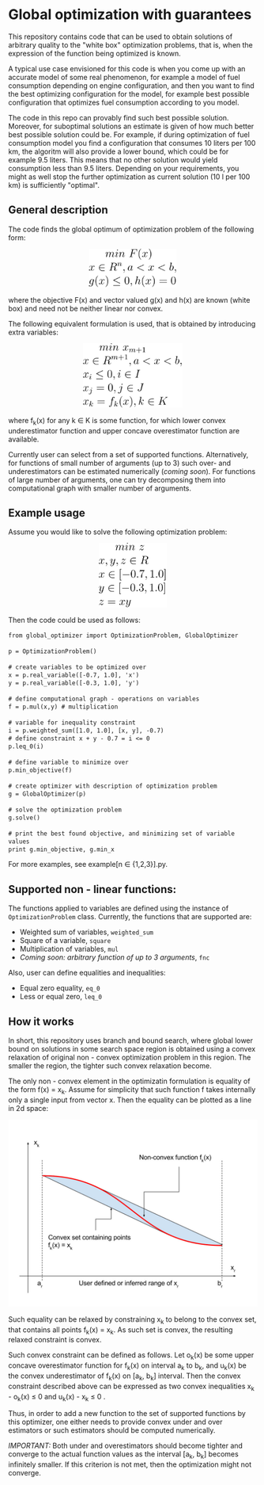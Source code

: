 # Global optimization with guarantees

This repository contains code that can be used to obtain solutions of
arbitrary quality to the "white box" optimization problems, that is,
 when the expression of the function being optimized is known.

A typical use case envisioned for this code is when you come up with an accurate model of some real
phenomenon, for example a model of fuel consumption depending on engine
 configuration, and then you want to find the best optimizing configuration for
 the model, for example best possible configuration that optimizes fuel consumption according
  to you model.

The code in this repo can provably find such best possible solution. Moreover,
 for suboptimal solutions an estimate is given of how much better best possible
 solution could be. For example, if during optimization of fuel consumption model
 you find a configuration that consumes 10 liters per 100 km, the algoritm will
 also provide a lower bound, which could be for example 9.5 liters. This means
  that no other solution would yield consumption less than 9.5 liters. Depending on
  your requirements, you might as well stop the further optimization as current solution
  (10 l per 100 km) is sufficiently "optimal".

## General description

The code finds the global optimum of optimization problem of the following form:

<p align="center">
<img src="https://github.com/iaroslav-ai/global-optimization/blob/master/images/main_1.jpg?raw=true" alt="Generic optimization problem" height="78px" />
</p>

where the objective F(x) and vector valued g(x) and h(x) are known (white box) and need not be neither linear nor convex.

The following equivalent formulation is used, that is obtained by introducing extra variables:

<p align="center">
<img src="https://github.com/iaroslav-ai/global-optimization/blob/master/images/main_2.jpg?raw=true" alt="Generic optimization problem" height="130px"/>
</p>

where f<sub>k</sub>(x) for any k ∈ K is some function, for which lower convex
underestimator function and upper concave overestimator function are available.

Currently user can select from a set of supported functions. Alternatively,
for functions of small number of arguments (up to 3) such over-
and underestimators can be estimated numerically (*coming soon*).
For functions of large number of arguments, one can try decomposing
them into computational graph with smaller number of arguments.

## Example usage

Assume you would like to solve the following optimization problem:

<p align="center">
<img src="https://github.com/iaroslav-ai/global-optimization/blob/master/images/example.jpg?raw=true" alt="Generic optimization problem" height="130px"/>
</p>

Then the code could be used as follows:

```
from global_optimizer import OptimizationProblem, GlobalOptimizer

p = OptimizationProblem()

# create variables to be optimized over
x = p.real_variable([-0.7, 1.0], 'x')
y = p.real_variable([-0.3, 1.0], 'y')

# define computational graph - operations on variables
f = p.mul(x,y) # multiplication

# variable for inequality constraint
i = p.weighted_sum([1.0, 1.0], [x, y], -0.7)
# define constraint x + y - 0.7 = i <= 0
p.leq_0(i)

# define variable to minimize over
p.min_objective(f)

# create optimizer with description of optimization problem
g = GlobalOptimizer(p)

# solve the optimization problem
g.solve()

# print the best found objective, and minimizing set of variable values
print g.min_objective, g.min_x
```

For more examples, see example[n ∈ {1,2,3}].py.

## Supported non - linear functions:

The functions applied to variables are defined using the instance
of `OptimizationProblem` class. Currently, the functions that are supported are:

* Weighted sum of variables, `weighted_sum`
* Square of a variable, `square`
* Multiplication of variables, `mul`
* *Coming soon: arbitrary function of up to 3 arguments*, `fnc`

Also, user can define equalities and inequalities:

* Equal zero equality, `eq_0`
* Less or equal zero, `leq_0`

## How it works

In short, this repository uses branch and bound search, where global lower bound
on solutions in some search space region is obtained using a convex relaxation
of original non - convex optimization problem in this region.
 The smaller the region, the tighter such convex relaxation become.

 The only non - convex element in the optimizatin formulation is equality
 of the form f(x) = x<sub>k</sub>. Assume for simplicity that such function f takes
 internally only a single input from vector x. Then the equality can be
 plotted as a line in 2d space:

<p align="center">
<img src="https://github.com/iaroslav-ai/global-optimization/blob/master/images/eq_relaxation.jpg?raw=true" alt="Example convex relaxation" width="700px"/>
</p>


 Such equality can be relaxed by constraining x<sub>k</sub> to belong to the convex
 set, that contains all points f<sub>k</sub>(x) = x<sub>k</sub>. As such set is convex, the resulting
 relaxed constraint is convex.

 Such convex constraint can be defined as follows. Let o<sub>k</sub>(x) be some upper concave overestimator function for f<sub>k</sub>(x) on interval
 a<sub>k</sub> to b<sub>k</sub>, and u<sub>k</sub>(x) be the convex underestimator of f<sub>k</sub>(x) on [a<sub>k</sub>, b<sub>k</sub>]
   interval. Then the convex constraint described above can be expressed as two
   convex inequalities x<sub>k</sub> - o<sub>k</sub>(x) ≤ 0 and u<sub>k</sub>(x) - x<sub>k</sub> ≤ 0 .

  Thus, in order to add a new function to the set of supported functions
  by this optimizer, one either needs to provide convex under and over estimators
  or such estimators should be computed numerically.

  *IMPORTANT:* Both under and overestimators should become tighter
  and converge to the actual function values as the interval [a<sub>k</sub>, b<sub>k</sub>]
  becomes infinitely smaller. If this criterion is not met, then the optimization
  might not converge.
